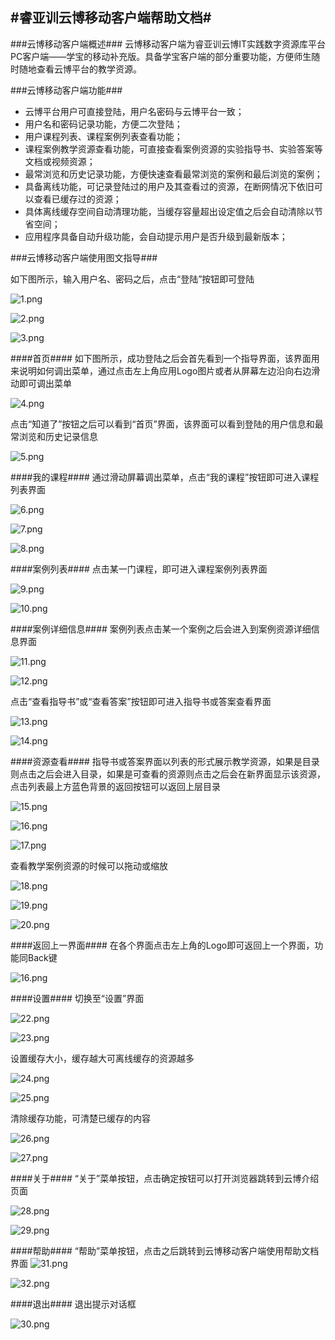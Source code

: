 #睿亚训云博移动客户端帮助文档#
---
###云博移动客户端概述###
云博移动客户端为睿亚训云博IT实践数字资源库平台PC客户端——学宝的移动补充版。具备学宝客户端的部分重要功能，方便师生随时随地查看云博平台的教学资源。


###云博移动客户端功能###
* 云博平台用户可直接登陆，用户名密码与云博平台一致；
* 用户名和密码记录功能，方便二次登陆；
* 用户课程列表、课程案例列表查看功能；
* 课程案例教学资源查看功能，可直接查看案例资源的实验指导书、实验答案等文档或视频资源；
* 最常浏览和历史记录功能，方便快速查看最常浏览的案例和最后浏览的案例；
* 具备离线功能，可记录登陆过的用户及其查看过的资源，在断网情况下依旧可以查看已缓存过的资源；
* 具体离线缓存空间自动清理功能，当缓存容量超出设定值之后会自动清除以节省空间；
* 应用程序具备自动升级功能，会自动提示用户是否升级到最新版本；


###云博移动客户端使用图文指导###

如下图所示，输入用户名、密码之后，点击“登陆”按钮即可登陆

![1.png](1.png)

![2.png](2.png)

![3.png](3.png)


####首页####
如下图所示，成功登陆之后会首先看到一个指导界面，该界面用来说明如何调出菜单，通过点击左上角应用Logo图片或者从屏幕左边沿向右边滑动即可调出菜单

![4.png](4.png)

点击“知道了”按钮之后可以看到“首页”界面，该界面可以看到登陆的用户信息和最常浏览和历史记录信息

![5.png](5.png)


####我的课程####
通过滑动屏幕调出菜单，点击“我的课程”按钮即可进入课程列表界面

![6.png](6.png)

![7.png](7.png)

![8.png](8.png)


####案例列表####
点击某一门课程，即可进入课程案例列表界面

![9.png](9.png)

![10.png](10.png)


####案例详细信息####
案例列表点击某一个案例之后会进入到案例资源详细信息界面

![11.png](11.png)

![12.png](12.png)


点击“查看指导书”或“查看答案”按钮即可进入指导书或答案查看界面

![13.png](13.png)

![14.png](14.png)


####资源查看####
指导书或答案界面以列表的形式展示教学资源，如果是目录则点击之后会进入目录，如果是可查看的资源则点击之后会在新界面显示该资源，点击列表最上方蓝色背景的返回按钮可以返回上层目录

![15.png](15.png)

![16.png](16.png)

![17.png](17.png)

查看教学案例资源的时候可以拖动或缩放

![18.png](18.png)

![19.png](19.png)

![20.png](20.png)


####返回上一界面####
在各个界面点击左上角的Logo即可返回上一个界面，功能同Back键

![16.png](16.png)

####设置####
切换至“设置”界面

![22.png](22.png)

![23.png](23.png)

设置缓存大小，缓存越大可离线缓存的资源越多

![24.png](24.png)

![25.png](25.png)

清除缓存功能，可清楚已缓存的内容

![26.png](26.png)

![27.png](27.png)


####关于####
“关于”菜单按钮，点击确定按钮可以打开浏览器跳转到云博介绍页面

![28.png](28.png)

![29.png](29.png)


####帮助####
“帮助”菜单按钮，点击之后跳转到云博移动客户端使用帮助文档界面
![31.png](31.png)

![32.png](32.png)


####退出####
退出提示对话框

![30.png](30.png)